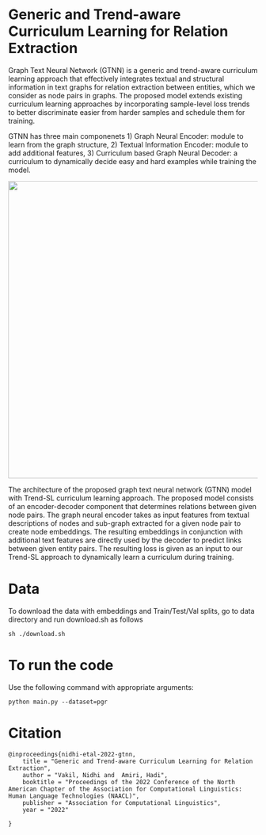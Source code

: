 # Generic and Trend-aware Curriculum Learning for Relation Extraction

Graph Text Neural Network (GTNN) is a generic and trend-aware curriculum learning approach that effectively integrates textual and structural information in text graphs for relation extraction between entities, which we consider as node pairs in graphs. The proposed model extends existing curriculum learning approaches by incorporating sample-level loss trends to better discriminate easier from harder samples and schedule them for training.

GTNN has three main componenets 1) Graph Neural Encoder: module to learn from the graph structure, 2) Textual Information Encoder: module to add additional features, 3) Curriculum based Graph Neural Decoder: a curriculum to dynamically decide easy and hard examples while training the model.

<p align="center">
<img src="https://github.com/CLU-UML/gtnn/blob/main/architecture_diagram_gtnn_trend.png" width="900" height="600">
</p>

The architecture of the proposed graph text neural network (GTNN) model with Trend-SL curriculum learning approach. The proposed model consists of an encoder-decoder component that determines relations between given node pairs. The graph neural encoder takes as input features from textual descriptions of nodes and sub-graph extracted for a given node pair to create node embeddings. The resulting embeddings in conjunction with additional text features are directly used by the decoder to predict links between given entity pairs. The resulting loss is given as an input to our Trend-SL approach to dynamically learn a curriculum during training.

# Data

To download the data with embeddings and Train/Test/Val splits, go to data directory and run download.sh as follows

```
sh ./download.sh
```

# To run the code
Use the following command with appropriate arguments:

```
python main.py --dataset=pgr
```

# Citation
```
@inproceedings{nidhi-etal-2022-gtnn,
    title = "Generic and Trend-aware Curriculum Learning for Relation Extraction",
    author = "Vakil, Nidhi and  Amiri, Hadi",
    booktitle = "Proceedings of the 2022 Conference of the North American Chapter of the Association for Computational Linguistics: Human Language Technologies (NAACL)",
    publisher = "Association for Computational Linguistics",
    year = "2022"
    
}
```
